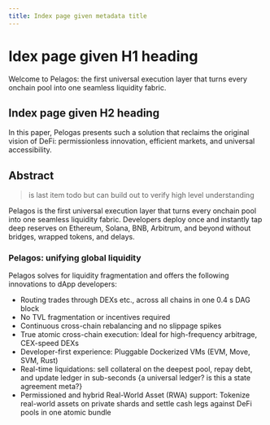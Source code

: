 ```yaml
---
title: Index page given metadata title
---
```



# Idex page given H1 heading

Welcome to Pelagos: the first universal execution layer that turns every onchain pool into one seamless liquidity fabric.

## Index page given H2 heading

In this paper, Pelogas presents such a solution that reclaims the original vision of DeFi: permissionless innovation, efficient markets, and universal accessibility.


## Abstract

> is last item todo but can build out to verify high level understanding

Pelagos is the first universal execution layer that turns every onchain pool into one seamless liquidity fabric. Developers deploy once and instantly tap deep reserves on Ethereum, Solana, BNB, Arbitrum, and beyond without bridges, wrapped tokens, and delays.

### Pelagos: unifying global liquidity

Pelagos solves for liquidity fragmentation and offers the following innovations to dApp developers:

- Routing trades through DEXs etc., across all chains in one 0.4 s DAG block
- No TVL fragmentation or incentives required
- Continuous cross-chain rebalancing and no slippage spikes
- True atomic cross-chain execution: Ideal for high-frequency arbitrage, CEX-speed DEXs
- Developer-first experience: Pluggable Dockerized VMs (EVM, Move, SVM, Rust) 
- Real-time liquidations: sell collateral on the deepest pool, repay debt, and update ledger in sub-seconds
{a universal ledger? is this a state agreement meta?}
- Permissioned and hybrid Real-World Asset (RWA) support: Tokenize real-world assets on private shards and settle cash legs against DeFi pools in one atomic bundle